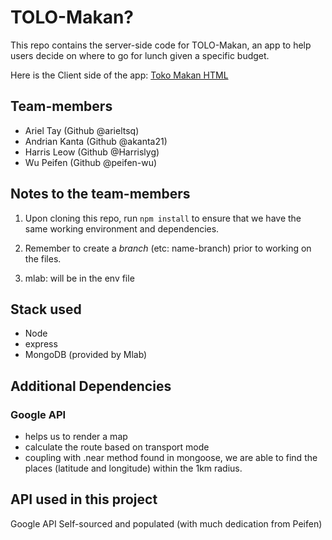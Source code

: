 # TOLO-Makan?

This repo contains the server-side code for TOLO-Makan, an app to help users decide on where to go for lunch given a specific budget.

Here is the Client side of the app: [Toko Makan HTML](https://arieltsq.github.io/tolomakan-html/)

## Team-members
* Ariel Tay (Github @arieltsq)
* Andrian Kanta (Github @akanta21)
* Harris Leow (Github @Harrislyg)
* Wu Peifen (Github @peifen-wu)

## Notes to the team-members
1) Upon cloning this repo, run ```npm install``` to ensure that we have the same working environment and dependencies.
2) Remember to create a *branch* (etc: name-branch) prior to working on the files.

2) mlab: will be in the env file

## Stack used
- Node
- express
- MongoDB (provided by Mlab)

## Additional Dependencies
### Google API
- helps us to render a map
- calculate the route based on transport mode
- coupling with .near method found in mongoose, we are able to find the places (latitude and longitude) within the 1km radius.

## API used in this project
Google  API
Self-sourced and populated (with much dedication from Peifen)
